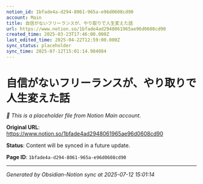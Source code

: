 ```yaml
---
notion_id: 1bfade4a-d294-8061-965a-e96d0608cd90
account: Main
title: 自信がないフリーランスが、やり取りで人生変えた話
url: https://www.notion.so/1bfade4ad2948061965ae96d0608cd90
created_time: 2025-03-23T17:46:00.000Z
last_edited_time: 2025-04-22T12:59:00.000Z
sync_status: placeholder
sync_time: 2025-07-12T15:01:14.984084
---
```


# 自信がないフリーランスが、やり取りで人生変えた話

*🔄 This is a placeholder file from Notion Main account.*

**Original URL**: https://www.notion.so/1bfade4ad2948061965ae96d0608cd90

**Status**: Content will be synced in a future update.

**Page ID**: `1bfade4a-d294-8061-965a-e96d0608cd90`

---

*Generated by Obsidian-Notion sync at 2025-07-12 15:01:14*
